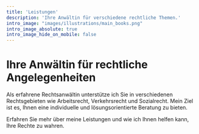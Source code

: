 ```yaml
---
title: 'Leistungen'
description: 'Ihre Anwältin für verschiedene rechtliche Themen.'
intro_image: "images/illustrations/main_books.png"
intro_image_absolute: true
intro_image_hide_on_mobile: false
---
```


# Ihre Anwältin für rechtliche Angelegenheiten

Als erfahrene Rechtsanwältin unterstütze ich Sie in verschiedenen Rechtsgebieten wie Arbeitsrecht, Verkehrsrecht und Sozialrecht. Mein Ziel ist es, Ihnen eine individuelle und lösungsorientierte Beratung zu bieten.

Erfahren Sie mehr über meine Leistungen und wie ich Ihnen helfen kann, Ihre Rechte zu wahren.
